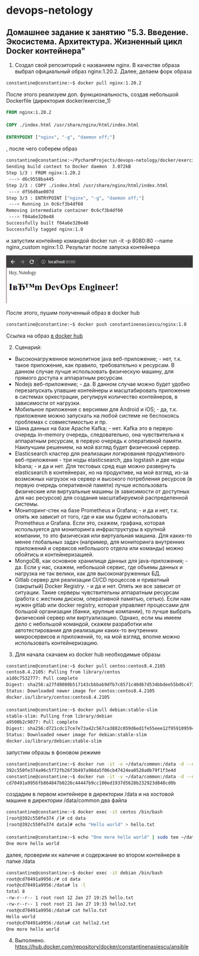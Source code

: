 # devops-netology

## Домашнее задание к занятию "5.3. Введение. Экосистема. Архитектура. Жизненный цикл Docker контейнера"

1) Создал свой репозиторий c названием nginx. В качестве образа выбрал официальный образ nginx:1.20.2. Далее, делаем форк образа

```bash
constantine@constantine:~$ docker pull nginx:1.20.2
```

После этого реализуем доп. функциональность, создав небольшой Dockerfile (директория docker/exercise_1)

```dockerfile
FROM nginx:1.20.2

COPY ./index.html /usr/share/nginx/html/index.html

ENTRYPOINT ["nginx", "-g", "daemon off;"]
```
, после чего соберем образ

```bash
constantine@constantine:~/PycharmProjects/devops-netology/docker/exercise_1$ docker build -t constantinenasiescu/nginx:1.0 .
Sending build context to Docker daemon  3.072kB
Step 1/3 : FROM nginx:1.20.2
 ---> d6c9558ba445
Step 2/3 : COPY ./index.html /usr/share/nginx/html/index.html
 ---> df56d0ae007d
Step 3/3 : ENTRYPOINT ["nginx", "-g", "daemon off;"]
 ---> Running in 0c6cf3b4df60
Removing intermediate container 0c6cf3b4df60
 ---> f04a6e320e48
Successfully built f04a6e320e48
Successfully tagged nginx:1.0
```

и запустим контейнер командой docker run -it -p 8080:80 --name nginx_custom nginx:1.0. Результат после запуска контейнера

![ex1](./img/ex1.png)

После этого, пушим полученный образ в docker hub 

```bash
constantine@constantine:~$ docker push constantinenasiescu/nginx:1.0
```

Ссылка на образ [в docker hub](https://hub.docker.com/repository/docker/constantinenasiescu/nginx)

2) Сценарий:

* Высоконагруженное монолитное java веб-приложение; - нет, т.к. такое приложение, как правило, требовательно к ресурсам. В данном случае лучше использовать физическую машину, для прямого доступа к аппаратным ресурсам.
* Nodejs веб-приложение; - да. В данном случае можно будет удобно перезапускать упавшие контейнеры и масштабировать приложение в системах оркестрации, регулируя количество контейнеров, в зависимости от нагрузки.
* Мобильное приложение c версиями для Android и iOS; - да, т.к. приложение можно запускать на любой системе не беспокоясь проблемах с совместимостью и пр.
* Шина данных на базе Apache Kafka; - нет. Kafka это в первую очередь in-memory очередь, следовательно, она чувствительна к аппаратным ресурсам, в первую очередь к оперативной памяти. Наилучшим решением, на мой взгляд будет физический сервер.
* Elasticsearch кластер для реализации логирования продуктивного веб-приложения - три ноды elasticsearch, два logstash и две ноды kibana; - и да и нет. Для тестовых сред еще можно развернуть elasticsearch в контейнерах, но на продуктиве, на мой взгляд, из-за возможных нагрузок на сервер и высокого потребления ресурсов (в первую очередь оперативной памяти) лучше использовать физические или виртуальные машины (в зависимости от доступных для нас ресурсов) для создания масштабируемой распределенной системы.
* Мониторинг-стек на базе Prometheus и Grafana; - и да и нет, т.к. опять же зависит от того, где и как мы будем использовать Prometheus и Grafana. Если это, скажем, графана, которая используется для мониторинга инфраструктуры в крупной компании, то это физическая или виртуальная машина. Для каких-то менее глобальных задач (например, для мониторинга внутренних приложений и сервисов небольшого отдела или команды) можно обойтись и контейнеризацией.
* MongoDB, как основное хранилище данных для java-приложения; - да. Если у нас, скажем, небольшой сервис, где объемы данных и нагрузка не так велики, как для высоконагруженных БД.
* Gitlab сервер для реализации CI/CD процессов и приватный (закрытый) Docker Registry. - и да и нет. Опять же все зависит от ситуации. Такие серверы чувствительны аппаратным ресурсам (работа с жестким диском, оперативной памятью, сетью). Если нам нужен gitlab или docker registry, которая управляет процессами для большой организации (банки, крупные компании), то лучше выбрать физический сервер или виртуализацию.
Однако, если мы имеем дело с небольшой командой, скажем разработки или автотестирования для реализации каких-то внутренних микросервисов и приложений, то, на мой взгляд, вполне можно использовать контейнеризацию.

3) Для начала скачаем из docker hub необходимые образы

```bash
constantine@constantine:~$ docker pull centos:centos8.4.2105
centos8.4.2105: Pulling from library/centos
a1d0c7532777: Pull complete 
Digest: sha256:a27fd8080b517143cbbbab9dfb7c8571c40d67d534bbdee55bd6c473f432b177
Status: Downloaded newer image for centos:centos8.4.2105
docker.io/library/centos:centos8.4.2105

constantine@constantine:~$ docker pull debian:stable-slim
stable-slim: Pulling from library/debian
a9500b2c9077: Pull complete 
Digest: sha256:d721cdc17ce7e73a42c567ca3882c059d6ed1fe55eee12f9591095947ece3850
Status: Downloaded newer image for debian:stable-slim
docker.io/library/debian:stable-slim
```

запустим образы в фоновом режиме

```bash
constantine@constantine:~$ docker run -it -v ~/data/common:/data -d --name centos centos:centos8.4.2105
392c550fe374a96c5f72fb26f3b497a98da5f06cb47424ea0528a0b79f1f3e4d
constantine@constantine:~$ docker run -it -v ~/data/common:/data -d --name debian debian:stable-slim
cd70491a9956fb864847b0226c44447b9cc100ed1937d5628b232923d848cd0b
```

создадим в первом контейнере в директории /data и на хостовой машине в директории /data/common два файла

```bash
constantine@constantine:~$ docker exec -it centos /bin/bash
[root@392c550fe374 /]# cd data
[root@392c550fe374 data]# echo "Hello world" > hello.txt

constantine@constantine:~$ echo "One more hello world" | sudo tee ~/data/common/hello2.txt
One more hello world
```

далее, проверим их наличие и содержание во втором контейнере в папке /data

```bash
constantine@constantine:~$ docker exec -it debian /bin/bash
root@cd70491a9956:/# cd data
root@cd70491a9956:/data# ls -l
total 8
-rw-r--r-- 1 root root 12 Jan 27 19:25 hello.txt
-rw-r--r-- 1 root root 21 Jan 27 19:33 hello2.txt
root@cd70491a9956:/data# cat hello.txt 
Hello world
root@cd70491a9956:/data# cat hello2.txt
One more hello world
```

4) Выполнено. https://hub.docker.com/repository/docker/constantinenasiescu/ansible